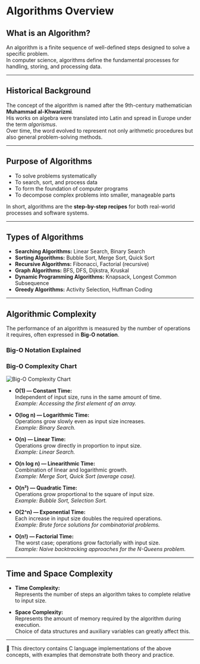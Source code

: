 # Algorithms Overview

## What is an Algorithm?
An algorithm is a finite sequence of well-defined steps designed to solve a specific problem.  
In computer science, algorithms define the fundamental processes for handling, storing, and processing data.  

---

## Historical Background
The concept of the algorithm is named after the 9th-century mathematician **Muhammad al-Khwarizmi**.  
His works on algebra were translated into Latin and spread in Europe under the term *algorismus*.  
Over time, the word evolved to represent not only arithmetic procedures but also general problem-solving methods.  

---

## Purpose of Algorithms
- To solve problems systematically  
- To search, sort, and process data  
- To form the foundation of computer programs  
- To decompose complex problems into smaller, manageable parts  

In short, algorithms are the **step-by-step recipes** for both real-world processes and software systems.  

---

## Types of Algorithms
- **Searching Algorithms:** Linear Search, Binary Search  
- **Sorting Algorithms:** Bubble Sort, Merge Sort, Quick Sort  
- **Recursive Algorithms:** Fibonacci, Factorial (recursive)  
- **Graph Algorithms:** BFS, DFS, Dijkstra, Kruskal  
- **Dynamic Programming Algorithms:** Knapsack, Longest Common Subsequence  
- **Greedy Algorithms:** Activity Selection, Huffman Coding  

---

## Algorithmic Complexity
The performance of an algorithm is measured by the number of operations it requires, often expressed in **Big-O notation**.  

### Big-O Notation Explained
### Big-O Complexity Chart

![Big-O Complexity Chart](./assets/big-o-complexity-chart.png)

- **O(1) — Constant Time:**  
  Independent of input size, runs in the same amount of time.  
  *Example: Accessing the first element of an array.*  

- **O(log n) — Logarithmic Time:**  
  Operations grow slowly even as input size increases.  
  *Example: Binary Search.*  

- **O(n) — Linear Time:**  
  Operations grow directly in proportion to input size.  
  *Example: Linear Search.*  

- **O(n log n) — Linearithmic Time:**  
  Combination of linear and logarithmic growth.  
  *Example: Merge Sort, Quick Sort (average case).*  

- **O(n²) — Quadratic Time:**  
  Operations grow proportional to the square of input size.  
  *Example: Bubble Sort, Selection Sort.*  

- **O(2^n) — Exponential Time:**  
  Each increase in input size doubles the required operations.  
  *Example: Brute force solutions for combinatorial problems.*  

- **O(n!) — Factorial Time:**  
  The worst case; operations grow factorially with input size.  
  *Example: Naive backtracking approaches for the N-Queens problem.*  

---

## Time and Space Complexity
- **Time Complexity:**  
  Represents the number of steps an algorithm takes to complete relative to input size.  

- **Space Complexity:**  
  Represents the amount of memory required by the algorithm during execution.  
  Choice of data structures and auxiliary variables can greatly affect this.  

---

📌 This directory contains C language implementations of the above concepts, with examples that demonstrate both theory and practice.  

